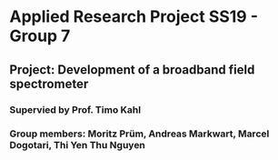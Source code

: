 # Applied Research Project SS19 - Group 7
## Project: Development of a broadband field spectrometer
### Supervied by Prof. Timo Kahl
### Group members: Moritz Prüm, Andreas Markwart, Marcel Dogotari, Thi Yen Thu Nguyen
